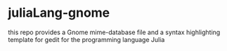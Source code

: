 juliaLang-gnome
===============

this repo provides a Gnome mime-database file and a syntax highlighting template for gedit for the programming language Julia